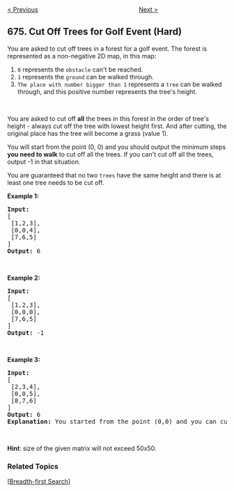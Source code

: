 <!--|This file generated by command(leetcode description); DO NOT EDIT.    |-->
<!--+----------------------------------------------------------------------+-->
<!--|@author    openset <openset.wang@gmail.com>                           |-->
<!--|@link      https://github.com/openset                                 |-->
<!--|@home      https://github.com/openset/leetcode                        |-->
<!--+----------------------------------------------------------------------+-->

[< Previous](https://github.com/openset/leetcode/tree/master/problems/longest-continuous-increasing-subsequence "Longest Continuous Increasing Subsequence")
　　　　　　　　　　　　　　　　
[Next >](https://github.com/openset/leetcode/tree/master/problems/implement-magic-dictionary "Implement Magic Dictionary")

## 675. Cut Off Trees for Golf Event (Hard)

<p>You are asked to cut off trees in a forest for a golf event. The forest is represented as a non-negative 2D map, in this map:</p>

<ol>
	<li><code>0</code> represents the <code>obstacle</code> can&#39;t be reached.</li>
	<li><code>1</code> represents the <code>ground</code> can be walked through.</li>
	<li><code>The place with number bigger than 1</code> represents a <code>tree</code> can be walked through, and this positive number represents the tree&#39;s height.</li>
</ol>

<p>&nbsp;</p>

<p>You are asked to cut off <b>all</b> the trees in this forest in the order of tree&#39;s height - always cut off the tree with lowest height first. And after cutting, the original place has the tree will become a grass (value 1).</p>

<p>You will start from the point (0, 0) and you should output the minimum steps <b>you need to walk</b> to cut off all the trees. If you can&#39;t cut off all the trees, output -1 in that situation.</p>

<p>You are guaranteed that no two <code>trees</code> have the same height and there is at least one tree needs to be cut off.</p>

<p><b>Example 1:</b></p>

<pre>
<b>Input:</b> 
[
 [1,2,3],
 [0,0,4],
 [7,6,5]
]
<b>Output:</b> 6
</pre>

<p>&nbsp;</p>

<p><b>Example 2:</b></p>

<pre>
<b>Input:</b> 
[
 [1,2,3],
 [0,0,0],
 [7,6,5]
]
<b>Output:</b> -1
</pre>

<p>&nbsp;</p>

<p><b>Example 3:</b></p>

<pre>
<b>Input:</b> 
[
 [2,3,4],
 [0,0,5],
 [8,7,6]
]
<b>Output:</b> 6
<b>Explanation:</b> You started from the point (0,0) and you can cut off the tree in (0,0) directly without walking.
</pre>

<p>&nbsp;</p>

<p><b>Hint</b>: size of the given matrix will not exceed 50x50.</p>

### Related Topics
  [[Breadth-first Search](https://github.com/openset/leetcode/tree/master/tag/breadth-first-search/README.md)]
